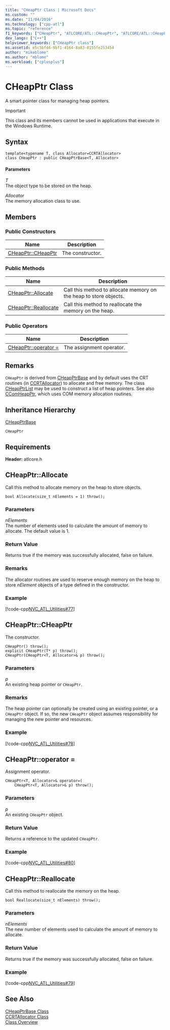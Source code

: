 ```yaml
---
title: "CHeapPtr Class | Microsoft Docs"
ms.custom: ""
ms.date: "11/04/2016"
ms.technology: ["cpp-atl"]
ms.topic: "reference"
f1_keywords: ["CHeapPtr", "ATLCORE/ATL::CHeapPtr", "ATLCORE/ATL::CHeapPtr::CHeapPtr", "ATLCORE/ATL::CHeapPtr::Allocate", "ATLCORE/ATL::CHeapPtr::Reallocate"]
dev_langs: ["C++"]
helpviewer_keywords: ["CHeapPtr class"]
ms.assetid: e5c5bfd4-9bf1-4164-8a83-8155fe253454
author: "mikeblome"
ms.author: "mblome"
ms.workload: ["cplusplus"]
---
```

# CHeapPtr Class

A smart pointer class for managing heap pointers.

> [!IMPORTANT]
>  This class and its members cannot be used in applications that execute in the Windows Runtime.

## Syntax

```
template<typename T, class Allocator=CCRTAllocator>  
class CHeapPtr : public CHeapPtrBase<T, Allocator>
```

#### Parameters

*T*  
The object type to be stored on the heap.

*Allocator*  
The memory allocation class to use.

## Members

### Public Constructors

|Name|Description|
|----------|-----------------|
|[CHeapPtr::CHeapPtr](#cheapptr)|The constructor.|

### Public Methods

|Name|Description|
|----------|-----------------|
|[CHeapPtr::Allocate](#allocate)|Call this method to allocate memory on the heap to store objects.|
|[CHeapPtr::Reallocate](#reallocate)|Call this method to reallocate the memory on the heap.|

### Public Operators

|Name|Description|
|----------|-----------------|
|[CHeapPtr::operator =](#operator_eq)|The assignment operator.|

## Remarks

`CHeapPtr` is derived from [CHeapPtrBase](../../atl/reference/cheapptrbase-class.md) and by default uses the CRT routines (in [CCRTAllocator](../../atl/reference/ccrtallocator-class.md)) to allocate and free memory. The class [CHeapPtrList](../../atl/reference/cheapptrlist-class.md) may be used to construct a list of heap pointers. See also [CComHeapPtr](../../atl/reference/ccomheapptr-class.md), which uses COM memory allocation routines.

## Inheritance Hierarchy

[CHeapPtrBase](../../atl/reference/cheapptrbase-class.md)

`CHeapPtr`

## Requirements

**Header:** atlcore.h

##  <a name="allocate"></a>  CHeapPtr::Allocate

Call this method to allocate memory on the heap to store objects.

```
bool Allocate(size_t nElements = 1) throw();
```

### Parameters

*nElements*  
The number of elements used to calculate the amount of memory to allocate. The default value is 1.

### Return Value

Returns true if the memory was successfully allocated, false on failure.

### Remarks

The allocator routines are used to reserve enough memory on the heap to store *nElement* objects of a type defined in the constructor.

### Example

[!code-cpp[NVC_ATL_Utilities#77](../../atl/codesnippet/cpp/cheapptr-class_1.cpp)]

##  <a name="cheapptr"></a>  CHeapPtr::CHeapPtr

The constructor.

```
CHeapPtr() throw();
explicit CHeapPtr(T* p) throw();
CHeapPtr(CHeapPtr<T, Allocator>& p) throw();
```

### Parameters

*p*  
An existing heap pointer or `CHeapPtr`.

### Remarks

The heap pointer can optionally be created using an existing pointer, or a `CHeapPtr` object. If so, the new `CHeapPtr` object assumes responsibility for managing the new pointer and resources.

### Example

[!code-cpp[NVC_ATL_Utilities#78](../../atl/codesnippet/cpp/cheapptr-class_2.cpp)]

##  <a name="operator_eq"></a>  CHeapPtr::operator =

Assignment operator.

```
CHeapPtr<T, Allocator>& operator=(
    CHeapPtr<T, Allocator>& p) throw();
```

### Parameters

*p*  
An existing `CHeapPtr` object.

### Return Value

Returns a reference to the updated `CHeapPtr`.

### Example

[!code-cpp[NVC_ATL_Utilities#80](../../atl/codesnippet/cpp/cheapptr-class_3.cpp)]

##  <a name="reallocate"></a>  CHeapPtr::Reallocate

Call this method to reallocate the memory on the heap.

```
bool Reallocate(size_t nElements) throw();
```

### Parameters

*nElements*  
The new number of elements used to calculate the amount of memory to allocate.

### Return Value

Returns true if the memory was successfully allocated, false on failure.

### Example

[!code-cpp[NVC_ATL_Utilities#79](../../atl/codesnippet/cpp/cheapptr-class_4.cpp)]

## See Also

[CHeapPtrBase Class](../../atl/reference/cheapptrbase-class.md)   
[CCRTAllocator Class](../../atl/reference/ccrtallocator-class.md)   
[Class Overview](../../atl/atl-class-overview.md)
